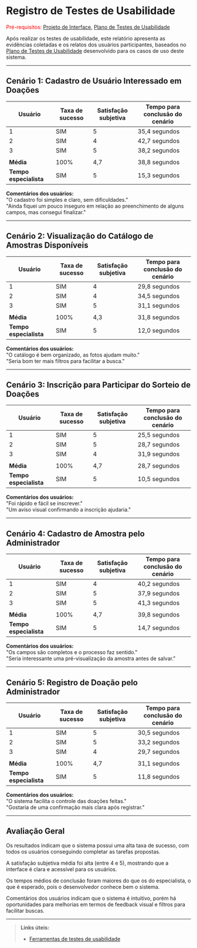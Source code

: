# Registro de Testes de Usabilidade

<span style="color:red">Pré-requisitos: <a href="05-Projeto-interface.md">Projeto de Interface</a></span>, <a href="10-Plano-testes-usabilidade.md">Plano de Testes de Usabilidade</a>

Após realizar os testes de usabilidade, este relatório apresenta as evidências coletadas e os relatos dos usuários participantes, baseados no <a href="10-Plano-testes-usabilidade.md">Plano de Testes de Usabilidade</a> desenvolvido para os casos de uso deste sistema.

---

## Cenário 1: Cadastro de Usuário Interessado em Doações

| Usuário | Taxa de sucesso | Satisfação subjetiva | Tempo para conclusão do cenário |
|---------|-----------------|---------------------|---------------------------------|
| 1       | SIM             | 5                   | 35,4 segundos                   |
| 2       | SIM             | 4                   | 42,7 segundos                   |
| 3       | SIM             | 5                   | 38,2 segundos                   |
|         |                 |                     |                                 |
| **Média** | 100%            | 4,7                 | 38,8 segundos                   |
| **Tempo especialista** | SIM   | 5                   | 15,3 segundos                   |

**Comentários dos usuários:**  
"O cadastro foi simples e claro, sem dificuldades."  
"Ainda fiquei um pouco inseguro em relação ao preenchimento de alguns campos, mas consegui finalizar."  

---

## Cenário 2: Visualização do Catálogo de Amostras Disponíveis

| Usuário | Taxa de sucesso | Satisfação subjetiva | Tempo para conclusão do cenário |
|---------|-----------------|---------------------|---------------------------------|
| 1       | SIM             | 4                   | 29,8 segundos                   |
| 2       | SIM             | 4                   | 34,5 segundos                   |
| 3       | SIM             | 5                   | 31,1 segundos                   |
|         |                 |                     |                                 |
| **Média** | 100%            | 4,3                 | 31,8 segundos                   |
| **Tempo especialista** | SIM   | 5                   | 12,0 segundos                   |

**Comentários dos usuários:**  
"O catálogo é bem organizado, as fotos ajudam muito."  
"Seria bom ter mais filtros para facilitar a busca."  

---

## Cenário 3: Inscrição para Participar do Sorteio de Doações

| Usuário | Taxa de sucesso | Satisfação subjetiva | Tempo para conclusão do cenário |
|---------|-----------------|---------------------|---------------------------------|
| 1       | SIM             | 5                   | 25,5 segundos                   |
| 2       | SIM             | 5                   | 28,7 segundos                   |
| 3       | SIM             | 4                   | 31,9 segundos                   |
|         |                 |                     |                                 |
| **Média** | 100%            | 4,7                 | 28,7 segundos                   |
| **Tempo especialista** | SIM   | 5                   | 10,5 segundos                   |

**Comentários dos usuários:**  
"Foi rápido e fácil se inscrever."  
"Um aviso visual confirmando a inscrição ajudaria."  

---

## Cenário 4: Cadastro de Amostra pelo Administrador

| Usuário | Taxa de sucesso | Satisfação subjetiva | Tempo para conclusão do cenário |
|---------|-----------------|---------------------|---------------------------------|
| 1       | SIM             | 4                   | 40,2 segundos                   |
| 2       | SIM             | 5                   | 37,9 segundos                   |
| 3       | SIM             | 5                   | 41,3 segundos                   |
|         |                 |                     |                                 |
| **Média** | 100%            | 4,7                 | 39,8 segundos                   |
| **Tempo especialista** | SIM   | 5                   | 14,7 segundos                   |

**Comentários dos usuários:**  
"Os campos são completos e o processo faz sentido."  
"Seria interessante uma pré-visualização da amostra antes de salvar."  

---

## Cenário 5: Registro de Doação pelo Administrador

| Usuário | Taxa de sucesso | Satisfação subjetiva | Tempo para conclusão do cenário |
|---------|-----------------|---------------------|---------------------------------|
| 1       | SIM             | 5                   | 30,5 segundos                   |
| 2       | SIM             | 5                   | 33,2 segundos                   |
| 3       | SIM             | 4                   | 29,7 segundos                   |
|         |                 |                     |                                 |
| **Média** | 100%            | 4,7                 | 31,1 segundos                   |
| **Tempo especialista** | SIM   | 5                   | 11,8 segundos                   |

**Comentários dos usuários:**  
"O sistema facilita o controle das doações feitas."  
"Gostaria de uma confirmação mais clara após registrar."  

---

## Avaliação Geral

Os resultados indicam que o sistema possui uma alta taxa de sucesso, com todos os usuários conseguindo completar as tarefas propostas.

A satisfação subjetiva média foi alta (entre 4 e 5), mostrando que a interface é clara e acessível para os usuários.

Os tempos médios de conclusão foram maiores do que os do especialista, o que é esperado, pois o desenvolvedor conhece bem o sistema.

Comentários dos usuários indicam que o sistema é intuitivo, porém há oportunidades para melhorias em termos de feedback visual e filtros para facilitar buscas.

---

> **Links úteis:**  
> - [Ferramentas de testes de usabilidade](https://www.usability.gov/how-to-and-tools/resources/templates.html)  
